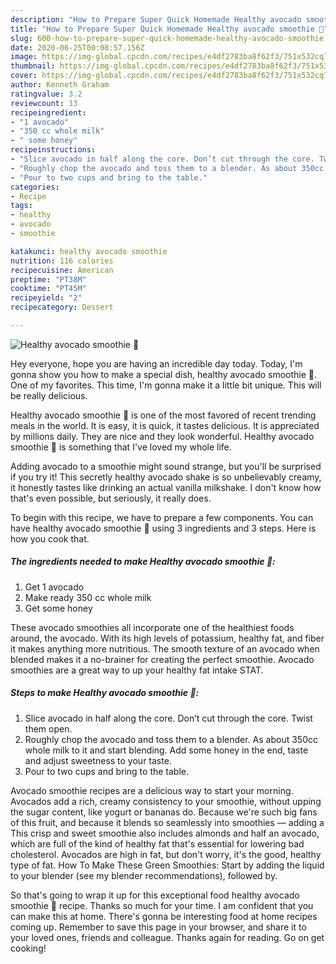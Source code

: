 ```yaml
---
description: "How to Prepare Super Quick Homemade Healthy avocado smoothie 🥑"
title: "How to Prepare Super Quick Homemade Healthy avocado smoothie 🥑"
slug: 600-how-to-prepare-super-quick-homemade-healthy-avocado-smoothie
date: 2020-06-25T00:08:57.156Z
image: https://img-global.cpcdn.com/recipes/e4df2783ba8f62f3/751x532cq70/healthy-avocado-smoothie-🥑-recipe-main-photo.jpg
thumbnail: https://img-global.cpcdn.com/recipes/e4df2783ba8f62f3/751x532cq70/healthy-avocado-smoothie-🥑-recipe-main-photo.jpg
cover: https://img-global.cpcdn.com/recipes/e4df2783ba8f62f3/751x532cq70/healthy-avocado-smoothie-🥑-recipe-main-photo.jpg
author: Kenneth Graham
ratingvalue: 3.2
reviewcount: 13
recipeingredient:
- "1 avocado"
- "350 cc whole milk"
- " some honey"
recipeinstructions:
- "Slice avocado in half along the core. Don’t cut through the core. Twist them open."
- "Roughly chop the avocado and toss them to a blender. As about 350cc whole milk to it and start blending. Add some honey in the end, taste and adjust sweetness to your taste."
- "Pour to two cups and bring to the table."
categories:
- Recipe
tags:
- healthy
- avocado
- smoothie

katakunci: healthy avocado smoothie 
nutrition: 116 calories
recipecuisine: American
preptime: "PT38M"
cooktime: "PT45M"
recipeyield: "2"
recipecategory: Dessert

---
```



![Healthy avocado smoothie 🥑](https://img-global.cpcdn.com/recipes/e4df2783ba8f62f3/751x532cq70/healthy-avocado-smoothie-🥑-recipe-main-photo.jpg)

Hey everyone, hope you are having an incredible day today. Today, I'm gonna show you how to make a special dish, healthy avocado smoothie 🥑. One of my favorites. This time, I'm gonna make it a little bit unique. This will be really delicious.

Healthy avocado smoothie 🥑 is one of the most favored of recent trending meals in the world. It is easy, it is quick, it tastes delicious. It is appreciated by millions daily. They are nice and they look wonderful. Healthy avocado smoothie 🥑 is something that I've loved my whole life.

Adding avocado to a smoothie might sound strange, but you&#39;ll be surprised if you try it! This secretly healthy avocado shake is so unbelievably creamy, it honestly tastes like drinking an actual vanilla milkshake. I don&#39;t know how that&#39;s even possible, but seriously, it really does.


To begin with this recipe, we have to prepare a few components. You can have healthy avocado smoothie 🥑 using 3 ingredients and 3 steps. Here is how you cook that.

<!--inarticleads1-->

##### The ingredients needed to make Healthy avocado smoothie 🥑:

1. Get 1 avocado
1. Make ready 350 cc whole milk
1. Get  some honey


These avocado smoothies all incorporate one of the healthiest foods around, the avocado. With its high levels of potassium, healthy fat, and fiber it makes anything more nutritious. The smooth texture of an avocado when blended makes it a no-brainer for creating the perfect smoothie. Avocado smoothies are a great way to up your healthy fat intake STAT. 

<!--inarticleads2-->

##### Steps to make Healthy avocado smoothie 🥑:

1. Slice avocado in half along the core. Don’t cut through the core. Twist them open.
1. Roughly chop the avocado and toss them to a blender. As about 350cc whole milk to it and start blending. Add some honey in the end, taste and adjust sweetness to your taste.
1. Pour to two cups and bring to the table.


Avocado smoothie recipes are a delicious way to start your morning. Avocados add a rich, creamy consistency to your smoothie, without upping the sugar content, like yogurt or bananas do. Because we&#39;re such big fans of this fruit, and because it blends so seamlessly into smoothies — adding a This crisp and sweet smoothie also includes almonds and half an avocado, which are full of the kind of healthy fat that&#39;s essential for lowering bad cholesterol. Avocados are high in fat, but don&#39;t worry, it&#39;s the good, healthy type of fat. How To Make These Green Smoothies: Start by adding the liquid to your blender (see my blender recommendations), followed by. 

So that's going to wrap it up for this exceptional food healthy avocado smoothie 🥑 recipe. Thanks so much for your time. I am confident that you can make this at home. There's gonna be interesting food at home recipes coming up. Remember to save this page in your browser, and share it to your loved ones, friends and colleague. Thanks again for reading. Go on get cooking!
